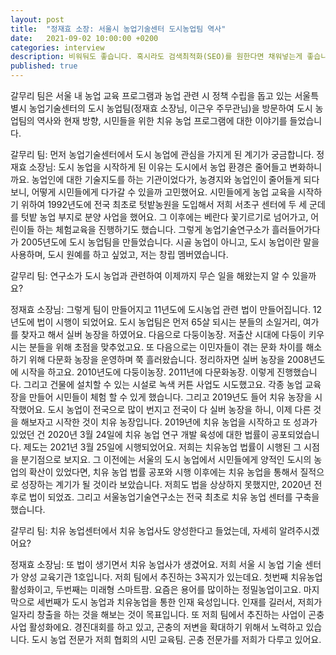 ```yaml
---
layout: post
title:  "정재효 소장: 서울시 농업기술센터 도시농업팀 역사"
date:   2021-09-02 10:00:00 +0200
categories: interview
description: 비워둬도 좋습니다. 혹시라도 검색최적화(SEO)를 원한다면 채워넣는게 좋습니다.
published: true
---
```


갈무리 팀은 서울 내 농업 교육 프로그램과 농업 관련 시 정책 수립을 돕고 있는 서울특별시 농업기술센터의 도시 농업팀(정재효 소장님, 이근우 주무관님)을 방문하여 도시 농업팀의 역사와 현재 방향, 시민들을 위한 치유 농업 프로그램에 대한 이야기를 들었습니다.

갈무리 팀: 먼저 농업기술센터에서 도시 농업에 관심을 가지게 된 계기가 궁금합니다.
정재효 소장님:
도시 농업을 시작하게 된 이유는 도시에서 농업 환경은 줄어들고 변화하니까요. 농업인에 대한 기술지도를 하는 기관이었다가, 농경지와 농업인이 줄어들게 되다보니, 어떻게 시민들에게 다가갈 수 있을까 고민했어요. 시민들에게 농업 교육을 시작하기 위하여 1992년도에 전국 최초로 텃밭농원을 도입해서 저희 서초구 센터에 두 세 군데를 텃밭 농업 부지로 분양 사업을 했어요. 그 이후에는 베란다 꽃기르기로 넘어가고, 어린이들 하는 체험교육을 진행하기도 했습니다. 그렇게 농업기술연구소가 흘러들어가다가 2005년도에 도시 농업팀을 만들었습니다. 시골 농업이 아니고, 도시 농업이란 말을 사용하며, 도시 원예를 하고 싶었고, 저는 창립 멤버였습니다.

갈무리 팀: 연구소가 도시 농업과 관련하여 이제까지 무슨 일을 해왔는지 알 수 있을까요?

정재효 소장님:
그렇게 팀이 만들어지고 11년도에 도시농업 관련 법이 만들어집니다. 12년도에 법이 시행이 되었어요. 도시 농업팀은 먼저 65살 되시는 분들의 소일거리, 여가를 찾자고 해서 실버 농장을 하였어요. 다음으로 다둥이농장. 저출산 시대에 다둥이 키우시는 분들을 위해 초점을 맞추었고요. 또 다음으로는 이민자들이 겪는 문화 차이를 해소하기 위해 다문화 농장을 운영하며 쭉 흘러왔습니다. 정리하자면 실버 농장을 2008년도에 시작을 하고요. 2010년도에 다둥이농장. 2011년에 다문화농장. 이렇게 진행했습니다.
그리고 건물에 설치할 수 있는 시설로 녹색 커튼 사업도 시도했고요. 각종 농업 교육장을 만들어 시민들이 체험 할 수 있게 했습니다. 그리고 2019년도 들어 치유 농장을 시작했어요. 도시 농업이 전국으로 많이 번지고 전국이 다 실버 농장을 하니, 이제 다른 것을 해보자고 시작한 것이 치유 농장입니다. 
2019년에 치유 농업을 시작하고 또 성과가 있었던 건  2020년 3월 24일에 치유 농업 연구 개발 육성에 대한 법률이 공포되었습니다. 제도는 2021년 3월 25일에 시행되었어요. 저희는 치유농업 법률이 시행된 그 시점을 분기점으로 보지요. 그 이전에는 서울의 도시 농업에서 시민들에게 양적인 도시의 농업의 확산이 있었다면, 치유 농업 법률 공포와 시행 이후에는 치유 농업을 통해서 질적으로 성장하는 계기가 될 것이라 보았습니다. 저희도 법을 상상하지 못했지만, 2020년 전후로 법이 되었죠. 그리고 서울농업기술연구소는 전국 최초로 치유 농업 센터를 구축을 했습니다. 

갈무리 팀: 치유 농업센터에서 치유 농업사도 양성한다고 들었는데, 자세히 알려주시겠어요? 

정재효 소장님:
또 법이 생기면서 치유 농업사가 생겼어요. 저희 서울 시 농업 기술 센터가 양성 교육기관 1호입니다. 저희 팀에서 추진하는 3꼭지가 있는데요. 첫번째 치유농업 활성화이고, 두번째는 미래형 스마트팜. 요즘은 용어를 많이하는 정밀농업이고요. 마지막으로 세번째가 도시 농업과 치유농업을 통한 인재 육성입니다. 인재를 길러서, 저희가 일자리 창출을 하는 것을 해보는 것이 목표입니다. 또 저희 팀에서 추진하는 사업이 곤충사업 활성화에요. 경진대회를 하고 있고, 곤충의 저변을 확대하기 위해서 노력하고 있습니다. 도시 농업 전문가 저희 협회의 시민 교육팀. 곤충 전문가를 저희가 다루고 있어요.
